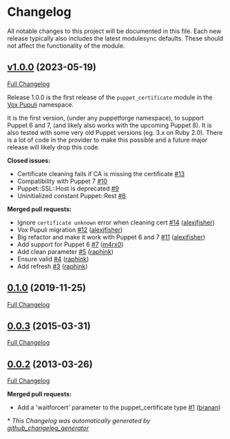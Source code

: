 # Changelog

All notable changes to this project will be documented in this file.
Each new release typically also includes the latest modulesync defaults.
These should not affect the functionality of the module.

## [v1.0.0](https://github.com/voxpupuli/puppet-puppet_certificate/tree/v1.0.0) (2023-05-19)

[Full Changelog](https://github.com/voxpupuli/puppet-puppet_certificate/compare/0.1.0...v1.0.0)

Release 1.0.0 is the first release of the `puppet_certificate` module in the [Vox Pupuli](https://voxpupuli.org/) namespace.

It is the first version, (under any puppetforge namespace), to support Puppet 6 and 7, (and likely also works with the upcoming Puppet 8). It is also tested with some very old Puppet versions (eg. 3.x on Ruby 2.0).  There is a lot of code in the provider to make this possible and a future major release will likely drop this code.

**Closed issues:**

- Certificate cleaning fails if CA is missing the certificate [\#13](https://github.com/voxpupuli/puppet-puppet_certificate/issues/13)
- Compatibility with Puppet 7 [\#10](https://github.com/voxpupuli/puppet-puppet_certificate/issues/10)
- Puppet::SSL::Host is deprecated [\#9](https://github.com/voxpupuli/puppet-puppet_certificate/issues/9)
- Uninitialized constant Puppet::Rest [\#8](https://github.com/voxpupuli/puppet-puppet_certificate/issues/8)

**Merged pull requests:**

- Ignore `certificate unknown` error when cleaning cert [\#14](https://github.com/voxpupuli/puppet-puppet_certificate/pull/14) ([alexjfisher](https://github.com/alexjfisher))
- Vox Pupuli migration [\#12](https://github.com/voxpupuli/puppet-puppet_certificate/pull/12) ([alexjfisher](https://github.com/alexjfisher))
- Big refactor and make it work with Puppet 6 and 7 [\#11](https://github.com/voxpupuli/puppet-puppet_certificate/pull/11) ([alexjfisher](https://github.com/alexjfisher))
- Add support for Puppet 6 [\#7](https://github.com/voxpupuli/puppet-puppet_certificate/pull/7) ([m4rx0](https://github.com/m4rx0))
- Add clean parameter [\#5](https://github.com/voxpupuli/puppet-puppet_certificate/pull/5) ([raphink](https://github.com/raphink))
- Ensure valid [\#4](https://github.com/voxpupuli/puppet-puppet_certificate/pull/4) ([raphink](https://github.com/raphink))
- Add refresh [\#3](https://github.com/voxpupuli/puppet-puppet_certificate/pull/3) ([raphink](https://github.com/raphink))

## [0.1.0](https://github.com/voxpupuli/puppet-puppet_certificate/tree/0.1.0) (2019-11-25)

[Full Changelog](https://github.com/voxpupuli/puppet-puppet_certificate/compare/0.0.3...0.1.0)

## [0.0.3](https://github.com/voxpupuli/puppet-puppet_certificate/tree/0.0.3) (2015-03-31)

[Full Changelog](https://github.com/voxpupuli/puppet-puppet_certificate/compare/0.0.2...0.0.3)

## [0.0.2](https://github.com/voxpupuli/puppet-puppet_certificate/tree/0.0.2) (2013-03-26)

[Full Changelog](https://github.com/voxpupuli/puppet-puppet_certificate/compare/cee4fc166c485ad3cb0c496e7d6d57d621aa921b...0.0.2)

**Merged pull requests:**

- Add a 'waitforcert' parameter to the puppet\_certificate type [\#1](https://github.com/voxpupuli/puppet-puppet_certificate/pull/1) ([branan](https://github.com/branan))



\* *This Changelog was automatically generated by [github_changelog_generator](https://github.com/github-changelog-generator/github-changelog-generator)*
